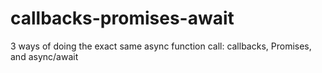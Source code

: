 # callbacks-promises-await
3 ways of doing the exact same async function call: callbacks, Promises, and async/await
